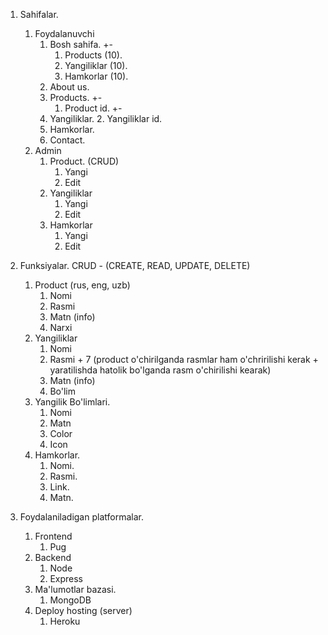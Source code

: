 1. Sahifalar.
    1. Foydalanuvchi
        1. Bosh sahifa. +-
            1. Products (10).
            2. Yangiliklar (10).
            3. Hamkorlar (10).
        2. About us. 
        3. Products. +-
            1. Product id. +-
        4. Yangiliklar.
            2. Yangiliklar id.
        5. Hamkorlar.
        6. Contact.
    2. Admin
        1. Product. (CRUD)
            1. Yangi
            2. Edit
        2. Yangiliklar
            1. Yangi
            2. Edit
        3. Hamkorlar
            1. Yangi
            2. Edit


2. Funksiyalar.
    CRUD - (CREATE, READ, UPDATE, DELETE)
    1. Product (rus, eng, uzb)
        1. Nomi
        2. Rasmi
        3. Matn (info)
        4. Narxi
    2. Yangiliklar
        1. Nomi
        2. Rasmi + 7 (product o'chirilganda  rasmlar ham o'chririlishi kerak + yaratilishda hatolik bo'lganda rasm o'chirilishi kearak)
        3. Matn (info)
        4. Bo'lim
    3. Yangilik Bo'limlari.
        1. Nomi
        2. Matn
        3. Color
        4. Icon
    4. Hamkorlar.
        1. Nomi.
        2. Rasmi.
        3. Link.
        4. Matn.

3. Foydalaniladigan platformalar.
    1. Frontend
        1. Pug
    2. Backend 
        1. Node
        2. Express
    3. Ma'lumotlar bazasi.
        1. MongoDB
    4. Deploy hosting (server)
        1. Heroku